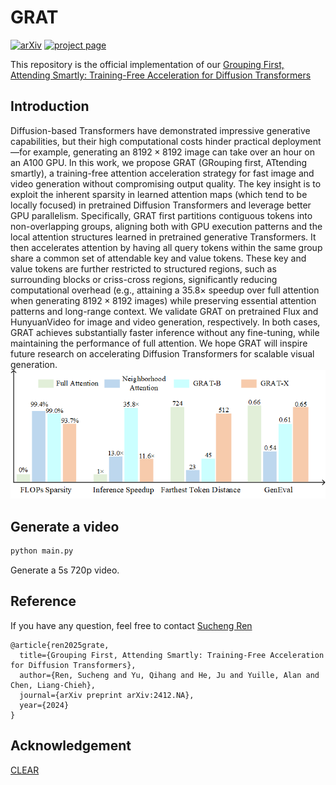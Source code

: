 # GRAT
[![arXiv](https://img.shields.io/badge/arXiv%20paper-2412.NA-b31b1b.svg)](https://arxiv.org/abs/2412.NA)
[![project page](https://img.shields.io/badge/project%20page-lightblue)](https://oliverrensu.github.io/project/GRAT/)


This repository is the official implementation of our [Grouping First, Attending Smartly: Training-Free Acceleration for Diffusion Transformers](https://arxiv.org/abs/xxx)

## Introduction
Diffusion-based Transformers have demonstrated impressive generative capabilities, but their high computational costs hinder practical deployment—for example, generating an $8192\times8192$ image can take over an hour on an A100 GPU.
In this work, we propose GRAT (GRouping first, ATtending smartly), a training-free attention acceleration strategy for fast image and video generation without compromising output quality.
The key insight is to exploit the inherent sparsity in learned attention maps (which tend to be locally focused) in pretrained Diffusion Transformers and leverage better GPU parallelism.
Specifically, GRAT first partitions contiguous tokens into non-overlapping groups, aligning both with GPU execution patterns and the local attention structures learned in pretrained generative Transformers.
It then accelerates attention by having all query tokens within the same group share a common set of attendable key and value tokens. These key and value tokens are further restricted to structured regions, such as surrounding blocks or criss-cross regions, significantly reducing computational overhead (e.g., attaining a 35.8$\times$ speedup over full attention when generating $8192\times8192$ images) while preserving essential attention patterns and long-range context.
We validate GRAT on pretrained Flux and HunyuanVideo for image and video generation, respectively.
In both cases, GRAT achieves substantially faster inference without any fine-tuning, while maintaining the performance of full attention.
We hope GRAT will inspire future research on accelerating Diffusion Transformers for scalable visual generation.
![teaser](teaser.png)
## Generate a video
```python
python main.py
```
Generate a 5s 720p video.


## Reference
If you have any question, feel free to contact [Sucheng Ren](oliverrensu@gmail.com)

```
@article{ren2025grate,
  title={Grouping First, Attending Smartly: Training-Free Acceleration for Diffusion Transformers},
  author={Ren, Sucheng and Yu, Qihang and He, Ju and Yuille, Alan and Chen, Liang-Chieh},
  journal={arXiv preprint arXiv:2412.NA},
  year={2024}
}
```

## Acknowledgement
[CLEAR](https://github.com/Huage001/CLEAR)

